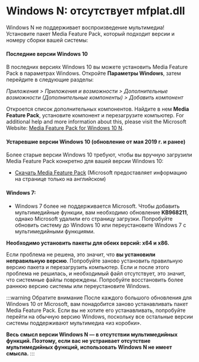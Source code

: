 # Windows N: отсутствует mfplat.dll

Windows N не поддерживает воспроизведение мультимедиа! Установите пакет Media Feature Pack, который подходит версии и номеру сборки вашей системы:

#### Последние версии Windows 10
В последних версиях Windows 10 вы можете установить Media Feature Pack в параметрах Windows. Откройте **Параметры Windows**, затем перейдите в следующие разделы:

*Приложения > Приложения и возможности > Дополнительные возможности (Дополнительные компоненты) > Добавить компонент*

Откроется список дополнительных компонентов. Найдите в нем **Media Feature Pack**, установите компонент и перезагрузите компьютер. For additional help and more information about this, please visit the Microsoft Website: [Media Feature Pack for Windows 10 N](https://support.microsoft.com/help/4516397/media-feature-pack-for-windows-10-n-november-2019).

#### Устаревшие версии Windows 10 (обновление от мая 2019 г. и ранее)
Более старые версии Windows 10 требуют, чтобы вы вручную загрузили Media Feature Pack конкретно для вашей версии Windows 10:
  * [Скачать Media Feature Pack](https://www.microsoft.com/en-us/software-download/mediafeaturepack) (Microsoft предоставляет информацию на странице только на английском)

#### Windows 7:
  * Windows 7 более не поддерживается Microsoft. Чтобы добавить мультимедийные функции, вам необходимо обновление **KB968211**, однако Microsoft удалили его страницу загрузки. Попробуйте обновить систему до Windows 10 или переустановите Windows 7 с мультимедийными функциями.

**Необходимо установить пакеты для обеих версий: x64 и x86.**

Если проблема не решена, это значит, что **вы установили неправильную версию**. Попробуйте заново установить правильную версию пакета и перезагрузить компьютер. Если и после этого проблема не решилась, и необходимый файл отсутствует, это значит, что системные файлы повреждены. Попробуйте восстановить более раннюю версию системы или переустановите Windows.

:::warning
Обратите внимание После каждого большого обновления для Windows 10 от Microsoft, вам понадобится заново устанавливать пакет Media Feature Pack. Если вы не хотите его устанавливать, попробуйте перейти на обычную версию Windows, поскольку все остальные версии системы поддерживают мультимедиа «из коробки».

**Весь смысл версии Windows N — в отсутствии мультимедийных функций. Поэтому, если вас не устраивает отсутствие мультимедийных функций, использовать Windows N не имеет смысла.**
:::
